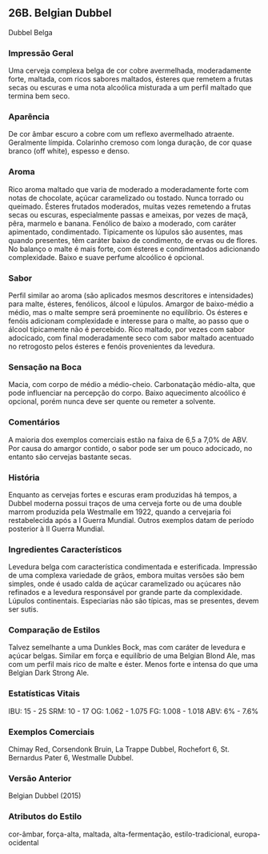 ## 26B. Belgian Dubbel
Dubbel Belga

### Impressão Geral

Uma cerveja complexa belga de cor cobre avermelhada, moderadamente forte, maltada, com ricos sabores maltados, ésteres que remetem a frutas secas ou escuras e uma nota alcoólica misturada a um perfil maltado que termina bem seco.

### Aparência

De cor âmbar escuro a cobre com um reflexo avermelhado atraente. Geralmente límpida. Colarinho cremoso com longa duração, de cor quase branco (off white), espesso e denso.

### Aroma

Rico aroma maltado que varia de moderado a moderadamente forte com notas de chocolate, açúcar caramelizado ou tostado. Nunca torrado ou queimado. Ésteres frutados moderados, muitas vezes remetendo a frutas secas ou escuras, especialmente passas e ameixas, por vezes de maçã, pêra, marmelo e banana. Fenólico de baixo a moderado, com caráter apimentado, condimentado. Tipicamente os lúpulos são ausentes, mas quando presentes, têm caráter baixo de condimento, de ervas ou de flores. No balanço o malte é mais forte, com ésteres e condimentados adicionando complexidade. Baixo e suave perfume alcoólico é opcional.

### Sabor

Perfil similar ao aroma (são aplicados mesmos descritores e intensidades) para malte, ésteres, fenólicos, álcool e lúpulos. Amargor de baixo-médio a médio, mas o malte sempre será proeminente no equilíbrio. Os ésteres e fenóis adicionam complexidade e interesse para o malte, ao passo que o álcool tipicamente não é percebido. Rico maltado, por vezes com sabor adocicado, com final moderadamente seco com sabor maltado acentuado no retrogosto pelos ésteres e fenóis provenientes da levedura.

### Sensação na Boca

Macia, com corpo de médio a médio-cheio. Carbonatação médio-alta, que pode influenciar na percepção do corpo. Baixo aquecimento alcoólico é opcional, porém nunca deve ser quente ou remeter a solvente.

### Comentários

A maioria dos exemplos comerciais estão na faixa de 6,5 a 7,0% de ABV. Por causa do amargor contido, o sabor pode ser um pouco adocicado, no entanto são cervejas bastante secas.

### História

Enquanto as cervejas fortes e escuras eram produzidas há tempos, a Dubbel moderna possui traços de uma cerveja forte ou de uma double marrom produzida pela Westmalle em 1922, quando a cervejaria foi restabelecida após a I Guerra Mundial. Outros exemplos datam de período posterior à II Guerra Mundial.


### Ingredientes Característicos

Levedura belga com característica condimentada e esterificada. Impressão de uma complexa variedade de grãos, embora muitas versões são bem simples, onde é usado calda de açúcar caramelizado ou açúcares não refinados e a levedura responsável por grande parte da complexidade. Lúpulos continentais. Especiarias não são típicas, mas se presentes, devem ser sutis.

### Comparação de Estilos

Talvez semelhante a uma Dunkles Bock, mas com caráter de levedura e açúcar belgas. Similar em força e equilíbrio de uma Belgian Blond Ale, mas com um perfil mais rico de malte e éster. Menos forte e intensa do que uma Belgian Dark Strong Ale.

### Estatísticas Vitais

IBU: 15 - 25
SRM: 10 - 17
OG: 1.062 - 1.075
FG: 1.008 - 1.018
ABV: 6% - 7.6%

### Exemplos Comerciais

Chimay Red, Corsendonk Bruin, La Trappe Dubbel, Rochefort 6, St. Bernardus Pater 6, Westmalle Dubbel.

### Versão Anterior

Belgian Dubbel (2015)

### Atributos do Estilo

cor-âmbar, força-alta, maltada, alta-fermentação, estilo-tradicional, europa-ocidental